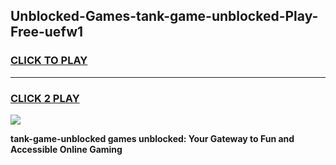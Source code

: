 
## Unblocked-Games-tank-game-unblocked-Play-Free-uefw1
<h3>
<a href="https://premium76.site?title=tank-game-unblocked&ref=24M">CLICK TO PLAY</a></h3>
<hr>

<h3>
<a href="https://premium76.site?title=tank-game-unblocked&ref=24M">CLICK 2 PLAY</a>
  
</h3>

<a href="https://premium76.site?title=tank-game-unblocked&ref=24M"><img src="https://clearcache.store/games.png"></a>


**tank-game-unblocked games unblocked: Your Gateway to Fun and Accessible Online Gaming**
